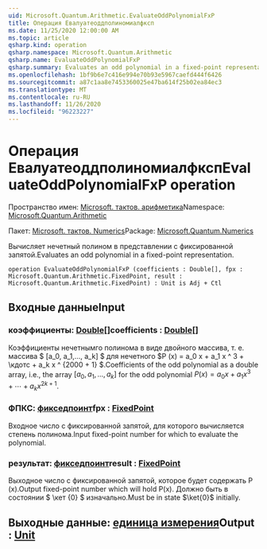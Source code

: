 ```yaml
---
uid: Microsoft.Quantum.Arithmetic.EvaluateOddPolynomialFxP
title: Операция Евалуатеоддполиномиалфксп
ms.date: 11/25/2020 12:00:00 AM
ms.topic: article
qsharp.kind: operation
qsharp.namespace: Microsoft.Quantum.Arithmetic
qsharp.name: EvaluateOddPolynomialFxP
qsharp.summary: Evaluates an odd polynomial in a fixed-point representation.
ms.openlocfilehash: 1bf9b6e7c416e994e70b93e5967caefd444f6426
ms.sourcegitcommit: a87c1aa8e7453360025e47ba614f25b02ea84ec3
ms.translationtype: MT
ms.contentlocale: ru-RU
ms.lasthandoff: 11/26/2020
ms.locfileid: "96223227"
---
```

# <a name="evaluateoddpolynomialfxp-operation"></a><span data-ttu-id="2fbe3-102">Операция Евалуатеоддполиномиалфксп</span><span class="sxs-lookup"><span data-stu-id="2fbe3-102">EvaluateOddPolynomialFxP operation</span></span>

<span data-ttu-id="2fbe3-103">Пространство имен: [Microsoft. тактов. арифметика](xref:Microsoft.Quantum.Arithmetic)</span><span class="sxs-lookup"><span data-stu-id="2fbe3-103">Namespace: [Microsoft.Quantum.Arithmetic](xref:Microsoft.Quantum.Arithmetic)</span></span>

<span data-ttu-id="2fbe3-104">Пакет: [Microsoft. тактов. Numerics](https://nuget.org/packages/Microsoft.Quantum.Numerics)</span><span class="sxs-lookup"><span data-stu-id="2fbe3-104">Package: [Microsoft.Quantum.Numerics](https://nuget.org/packages/Microsoft.Quantum.Numerics)</span></span>


<span data-ttu-id="2fbe3-105">Вычисляет нечетный полином в представлении с фиксированной запятой.</span><span class="sxs-lookup"><span data-stu-id="2fbe3-105">Evaluates an odd polynomial in a fixed-point representation.</span></span>

```qsharp
operation EvaluateOddPolynomialFxP (coefficients : Double[], fpx : Microsoft.Quantum.Arithmetic.FixedPoint, result : Microsoft.Quantum.Arithmetic.FixedPoint) : Unit is Adj + Ctl
```


## <a name="input"></a><span data-ttu-id="2fbe3-106">Входные данные</span><span class="sxs-lookup"><span data-stu-id="2fbe3-106">Input</span></span>

### <a name="coefficients--double"></a><span data-ttu-id="2fbe3-107">коэффициенты: [Double](xref:microsoft.quantum.lang-ref.double)[]</span><span class="sxs-lookup"><span data-stu-id="2fbe3-107">coefficients : [Double](xref:microsoft.quantum.lang-ref.double)[]</span></span>

<span data-ttu-id="2fbe3-108">Коэффициенты нечетнымго полинома в виде двойного массива, т. е. массива $ [a_0, a_1,..., a_k] $ для нечетного $P (x) = a_0 x + a_1 x ^ 3 + \кдотс + a_k x ^ {2000 + 1} $.</span><span class="sxs-lookup"><span data-stu-id="2fbe3-108">Coefficients of the odd polynomial as a double array, i.e., the array $[a_0, a_1, ..., a_k]$ for the odd polynomial $P(x) = a_0 x + a_1 x^3 + \cdots + a_k x^{2k+1}$.</span></span>


### <a name="fpx--fixedpoint"></a><span data-ttu-id="2fbe3-109">ФПКС: [фикседпоинт](xref:Microsoft.Quantum.Arithmetic.FixedPoint)</span><span class="sxs-lookup"><span data-stu-id="2fbe3-109">fpx : [FixedPoint](xref:Microsoft.Quantum.Arithmetic.FixedPoint)</span></span>

<span data-ttu-id="2fbe3-110">Входное число с фиксированной запятой, для которого вычисляется степень полинома.</span><span class="sxs-lookup"><span data-stu-id="2fbe3-110">Input fixed-point number for which to evaluate the polynomial.</span></span>


### <a name="result--fixedpoint"></a><span data-ttu-id="2fbe3-111">результат: [фикседпоинт](xref:Microsoft.Quantum.Arithmetic.FixedPoint)</span><span class="sxs-lookup"><span data-stu-id="2fbe3-111">result : [FixedPoint](xref:Microsoft.Quantum.Arithmetic.FixedPoint)</span></span>

<span data-ttu-id="2fbe3-112">Выходное число с фиксированной запятой, которое будет содержать P (x).</span><span class="sxs-lookup"><span data-stu-id="2fbe3-112">Output fixed-point number which will hold P(x).</span></span> <span data-ttu-id="2fbe3-113">Должно быть в состоянии $ \кет {0} $ изначально.</span><span class="sxs-lookup"><span data-stu-id="2fbe3-113">Must be in state $\ket{0}$ initially.</span></span>



## <a name="output--unit"></a><span data-ttu-id="2fbe3-114">Выходные данные: [единица измерения](xref:microsoft.quantum.lang-ref.unit)</span><span class="sxs-lookup"><span data-stu-id="2fbe3-114">Output : [Unit](xref:microsoft.quantum.lang-ref.unit)</span></span>

